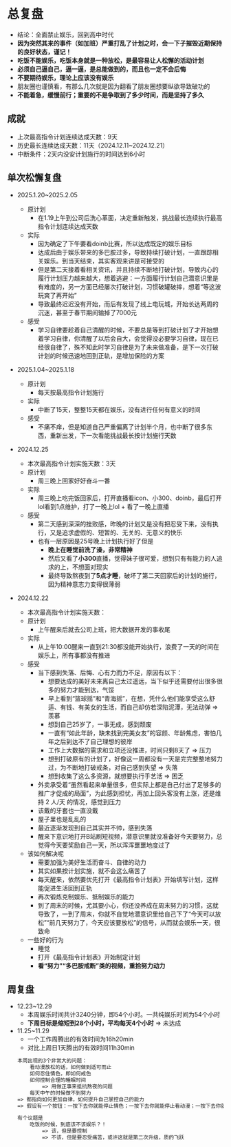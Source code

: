 # 总复盘
  - 结论：全面禁止娱乐，回到高中时代
  - **因为突然其来的事件（如加班）严重打乱了计划之时，会一下子摧毁近期保持的良好状态，谨记！**
  - **吃饭不能娱乐，吃饭本身就是一种放松，是最容易让人松懈的活动计划**
  - **必须自己逼自己，逼一逼，是总能做到的，而且也一定不会后悔**
  - **不要期待娱乐，理论上应该没有娱乐**
  - 朋友圈也谨慎看，有那么几次就是因为翻看了朋友圈想要纵欲导致破功的
  - **不能着急，缓慢前行；重要的不是争取到了多少时间，而是坚持了多久**

## 成就
- 上次最高指令计划连续达成天数：9天
- 历史最长连续达成天数：11天（2024.12.11~2024.12.21）
- 中断条件：2天内没安计划施行的时间达到6小时


## 单次松懈复盘

- 2025.1.20~2025.2.05
  - 原计划
    - 在1.19上午到公司后洗心革面，决定重新触发，挑战最长连续执行最高指令计划连续达成天数
  - 实际
    - 因为确定了下午要看doinb比赛，所以达成既定的娱乐目标
    - 达成后由于娱乐带来的多巴胺过多，导致持续打破计划，一直跟踪相关娱乐。到当天结束，其实客观来讲是可接受的 
    - 但是第二天接着看相关资讯，并且持续不断地打破计划，导致内心的履行计划压力越来越大，想着逃避：一方面履行计划自己潜意识里是有难度的，另一方面已经屡次打破计划，习惯破罐破摔，想着“等这波玩爽了再开始”
    - 导致最终迟迟没有开始，而后有发现了线上电玩城，开始长达两周的沉迷，甚至于春节期间输掉了7000元
  - 感受
    - 学习自律要趁着自己清醒的时候，不要总是等到打破计划了才开始想着学习自律，你清醒了以后会自大，会觉得没必要学习自律，现在已经很自律了，殊不知此时学习自律是为了未来做准备，是下一次打破计划的时候迅速地回到正轨，是增加保险的方案

- 2025.1.04~2025.1.18
  - 原计划
    - 每天按最高指令计划施行
  - 实际
    - 中断了15天，整整15天都在娱乐，没有进行任何有意义的时间
  - 感受
    - 不痛不痒，但是知道自己严重偏离了计划半个月，也中断了很多东西，重新出发，下一次看能挑战最长按计划施行天数

- 2024.12.25
  - 本次最高指令计划实施天数：3天
  - 原计划
    - 周三晚上回家好好奋斗一番
  - 实际
    - 周三晚上吃完饭回家后，打开直播看icon、小300、doinb，最后打开lol看到1点维护，打了一晚上lol + 看了一晚上直播
  - 感受
    - 第二天感到深深的挫败感，昨晚的计划又是没有把忍受下来，没有执行，又是追求虚假的、短暂的、无关的、无意义的快乐
    - 也有一层原因是25号晚上计划执行好了但是
      - **晚上在睡觉前洗了澡，非常精神**
      - 然后又看了**小300**直播，觉得妹子很可爱，想到只有有能力的人追求的上，不想面对现实
      - 最终导致熬夜到了**5点才睡**，破坏了第二天回家后的计划的施行，因为精神意志力变得很薄弱

- 2024.12.22
  - 本次最高指令计划实施天数：
  - 原计划
    - 上午醒来后就去公司上班，把大数据开发的事收尾
  - 实际
    - 从上午10:00醒来一直到21:30都没能开始执行，浪费了一天的时间在娱乐上，所有事都没有推进
  - 感受
    - 当下感到失落、后悔、心有力而力不足，原因有以下：
      - 想要达成的美好未来离自己太过遥远，当下似乎还需要付出很多很多的努力才能到达，气馁
      - 早上看到“篮球摇”和“青海摇”，在想，凭什么他们能享受这么舒适、有钱、有美女的生活，而自己却仿若深陷泥潭，无法动弹
         => 羡慕 
      - 想到自己25岁了，一事无成，感到颓废
      - 一直有“如此年龄，缺未找到完美女友”的容颜、年龄焦虑，害怕几年之后到达不了自己理想的彼岸
      - 工作上大数据的需求和立项还没推进，时间只剩8天了
         => 压力
      - 想到打破原有的计划了，好像这一周都没有一天是完完整整地努力过，为不断地打破戒条，对自己感到失望
         => 失落
      - 想到收集了这么多资源，就想要执行手艺活
         => 困乏
    - 外卖承受着“虽然看起来单量很多，但实际上都是自己付出了足够多的推广才促成的局面”，为此感到担忧，再加上回头客没有上涨，还是维持 2 人/天 的情况，感觉到压力
    - 该戴的牙套也一直没戴
    - 屋子里也是乱乱的
    - 最近逐渐发现到自己其实并不帅，感到失落
    - 醒来下意识地打开B站刷短视频，潜意识里就没准备好今天要努力，总觉得今天要奖励自己一天，所以浑浑噩噩地度过了
  - 该如何解决呢
    - 需要加强为美好生活而奋斗、自律的动力
    - 其实如果按计划实施，就不会这么痛苦了
    - 每天醒来，依然要优先打开《最高指令计划表》开始填写计划，这样能促进生活回到正轨
    - 再次锻炼克制娱乐、抵制娱乐的能力
    - 到了周末的时候，尤其要小心，你还没养成在周末努力的习惯，这就导致了，一到了周末，你就不自觉地潜意识里给自己下了“今天可以放松”“前几天努力了，今天应该要放松”的信号，从而就会娱乐一天，很致命
  - 一些好的行为
    - 睡觉
    - 打开《最高指令计划表》开始制定计划
    - **看“努力”“多巴胺戒断”类的视频，重拾努力动力**

## 周复盘
- 12.23~12.29
  - 本周娱乐时间共计3240分钟，即54个小时。一共纯娱乐时间为54个小时
  - **下周目标是缩短到28个小时，平均每天4个小时**
    => 未达成
- 11.25~11.29
  - 一个工作周腾出的有效时间为16h20min
  - 对比上周日1天腾出的有效时间11h30min
  ```txt
  本周出现的3个非常大的问题：
      看动漫放松的话，如何做到适可而止
      如何忍住情色，即如何戒色
      如何控制合理的睡眠时间
          => 用做正事来抵抗熬夜的问题
      每天中午的时候做不到努力
  => 都指向如何更加自律，如何提升自己掌控自己的能力
  => 假设有一个按钮：一按下去你就能停止情色；一按下去你就能停止看动漫；一按下去你就能马上执行增高运动 => 你肯定马上就按了
  
  有个议题是
      吃饭的时候，到底该不该娱乐？！
          => 该，但是要控制
          => 不该，但是要忍受痛苦，或许这就是第二次升级，质的飞跃
  ```
